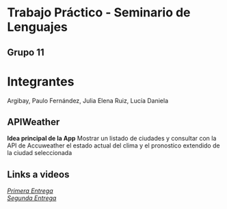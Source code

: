# Trabajo Práctico - Seminario de Lenguajes

## **Grupo 11**
# **Integrantes**

Argibay, Paulo 
Fernández, Julia Elena 
Ruiz, Lucía Daniela 

## APIWeather

**Idea principal de la App** Mostrar un listado de ciudades y consultar con la API de Accuweather el estado actual del clima y el pronostico extendido de la ciudad seleccionada

## Links a videos

*[Primera Entrega](https://www.youtube.com/watch?v=_ZY_V82ZYlk)*  
*[Segunda Entrega](https://youtu.be/TK0i2xjqIYs)*
